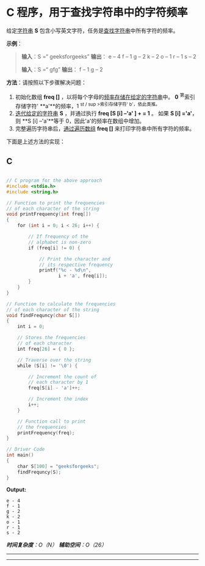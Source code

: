 # C 程序，用于查找字符串中的字符频率

给定[字符串](https://www.geeksforgeeks.org/string-data-structure/) **S** 包含小写英文字符，任务是[查找字符串](https://www.geeksforgeeks.org/python-frequency-of-each-character-in-string/)中所有字符的频率。

**示例**：

> **输入**：S =“ geeksforgeeks”
> **输出**：
> e – 4
> f – 1
> g – 2
> k – 2
> o – 1
> r – 1
> s – 2
> 
> **输入**：S =“ gfg”
> **输出**：
> f – 1
> g – 2

**方法**：请按照以下步骤解决问题：

1.  初始化数组 **freq []** ，以将每个字母的[频率存储在给定的字符串](https://www.geeksforgeeks.org/python-frequency-of-each-character-in-string/)中。 **0** <sup>第</sup>索引存储字符' **a'**的频率，1 <sup>st / sup >索引存储字符' b'，依此类推。</sup>
2.  [迭代给定的字符串](https://www.geeksforgeeks.org/iterate-over-characters-of-a-string-in-python/) **S** ，并通过执行 **freq [S [i] –'a' ] + = 1** 。 如果 **S [i] ='a'**，则 **S [i] –'a'**等于 0，因此'a'的频率在数组中增加。
3.  完整遍历字符串后，[通过遍历数组](https://www.geeksforgeeks.org/print-the-frequency-of-each-character-in-alphabetical-order/) **freq []** 来打印字符串中所有字符的频率。

下面是上述方法的实现：

## C

```c

// C program for the above approach 
#include <stdio.h> 
#include <string.h> 

// Function to print the frequencies 
// of each character of the string 
void printFrequency(int freq[]) 
{ 
    for (int i = 0; i < 26; i++) { 

        // If frequency of the 
        // alphabet is non-zero 
        if (freq[i] != 0) { 

            // Print the character and 
            // its respective frequency 
            printf("%c - %d\n", 
                   i + 'a', freq[i]); 
        } 
    } 
} 

// Function to calculate the frequencies 
// of each character of the string 
void findFrequncy(char S[]) 
{ 
    int i = 0; 

    // Stores the frequencies 
    // of each character 
    int freq[26] = { 0 }; 

    // Traverse over the string 
    while (S[i] != '\0') { 

        // Increment the count of 
        // each character by 1 
        freq[S[i] - 'a']++; 

        // Increment the index 
        i++; 
    } 

    // Function call to print 
    // the frequencies 
    printFrequency(freq); 
} 

// Driver Code 
int main() 
{ 
    char S[100] = "geeksforgeeks"; 
    findFrequncy(S); 
}

```

**Output:**

```
e - 4
f - 1
g - 2
k - 2
o - 1
r - 1
s - 2

```

***时间复杂度**：O（N）*
***辅助空间**：O（26）*



* * *

* * *



